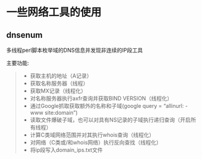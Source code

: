 # 一些网络工具的使用

## dnsenum  
多线程perl脚本枚举域的DNS信息并发现非连续的IP段工具  

主要功能:  
> - 获取主机的地址（A记录）
> - 获取名称服务器（线程）
> - 获取MX记录（线程化）
> - 对名称服务器执行axfr查询并获取BIND VERSION（线程化）
> - 通过Google抓取获取额外的名称和子域(google query = “allinurl: -www site:domain”)
> - 读取文件爆破子域，也可以对具有NS记录的子域执行递归查询（开启所有线程）
> - 计算C类域网络范围并对其执行whois查询（线程化）
> - 对网络（C类或/和whois网络）执行反向查找（线程化）
> - 将ip段写入domain_ips.txt文件
